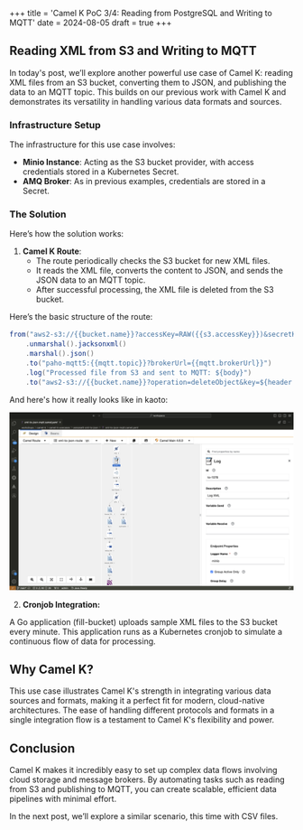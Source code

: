+++
title = 'Camel K PoC 3/4: Reading from PostgreSQL and Writing to MQTT'
date = 2024-08-05
draft = true
+++

## Reading XML from S3 and Writing to MQTT

In today's post, we’ll explore another powerful use case of Camel K: reading XML files from an S3 bucket, converting them to JSON, and publishing the data to an MQTT topic. This builds on our previous work with Camel K and demonstrates its versatility in handling various data formats and sources.

### Infrastructure Setup

The infrastructure for this use case involves:

- **Minio Instance**: Acting as the S3 bucket provider, with access credentials stored in a Kubernetes Secret.
- **AMQ Broker**: As in previous examples, credentials are stored in a Secret.

### The Solution

Here’s how the solution works:

1. **Camel K Route**:
   - The route periodically checks the S3 bucket for new XML files.
   - It reads the XML file, converts the content to JSON, and sends the JSON data to an MQTT topic.
   - After successful processing, the XML file is deleted from the S3 bucket.

Here’s the basic structure of the route:

```java
from("aws2-s3://{{bucket.name}}?accessKey=RAW({{s3.accessKey}})&secretKey=RAW({{s3.secretKey}})&region={{s3.region}}")
    .unmarshal().jacksonxml()
    .marshal().json()
    .to("paho-mqtt5:{{mqtt.topic}}?brokerUrl={{mqtt.brokerUrl}}")
    .log("Processed file from S3 and sent to MQTT: ${body}")
    .to("aws2-s3://{{bucket.name}}?operation=deleteObject&key=${header.CamelAwsS3Key}");
```

And here's how it really looks like in kaoto:

![](../../data/2024-08-05-Camel-k-3-1.png)

2. **Cronjob Integration:**

A Go application (fill-bucket) uploads sample XML files to the S3 bucket every minute. This application runs as a Kubernetes cronjob to simulate a continuous flow of data for processing.

## Why Camel K?

This use case illustrates Camel K's strength in integrating various data sources and formats, making it a perfect fit for modern, cloud-native architectures. The ease of handling different protocols and formats in a single integration flow is a testament to Camel K's flexibility and power.

## Conclusion

Camel K makes it incredibly easy to set up complex data flows involving cloud storage and message brokers. By automating tasks such as reading from S3 and publishing to MQTT, you can create scalable, efficient data pipelines with minimal effort.

In the next post, we’ll explore a similar scenario, this time with CSV files.
